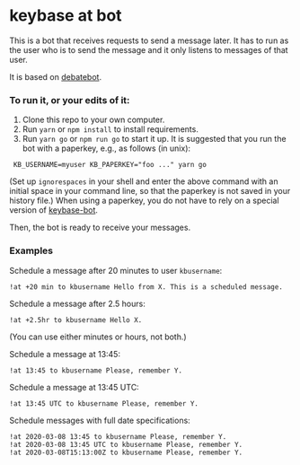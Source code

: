 # keybase at bot

This is a bot that receives requests to send a message later.
It has to run as the user who is to send the message and it only
listens to messages of that user.

It is based on [debatebot](https://github.com/keybase/debatebot).

### To run it, or your edits of it:

1. Clone this repo to your own computer.
2. Run `yarn` or `npm install` to install requirements.
3. Run `yarn go` or `npm run go` to start it up. It is suggested
that you run the bot with a paperkey, e.g., as follows (in unix):
```
 KB_USERNAME=myuser KB_PAPERKEY="foo ..." yarn go
```
(Set up `ignorespaces` in your shell and enter the above command with an
initial space in your command line,
so that the paperkey is not saved in your history file.)
When using a paperkey, you do not have to rely on a special version of
[keybase-bot](https://github.com/philaris/keybase-bot).

Then, the bot is ready to receive your messages.

### Examples

Schedule a message after 20 minutes to user `kbusername`:
```
!at +20 min to kbusername Hello from X. This is a scheduled message.
```

Schedule a message after 2.5 hours:
```
!at +2.5hr to kbusername Hello X.
```
(You can use either minutes or hours, not both.)

Schedule a message at 13:45:
```
!at 13:45 to kbusername Please, remember Y.
```

Schedule a message at 13:45 UTC:
```
!at 13:45 UTC to kbusername Please, remember Y.
```

Schedule messages with full date specifications:
```
!at 2020-03-08 13:45 to kbusername Please, remember Y.
!at 2020-03-08 13:45 UTC to kbusername Please, remember Y.
!at 2020-03-08T15:13:00Z to kbusername Please, remember Y.
```
